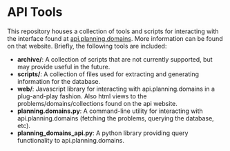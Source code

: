 API Tools
==========

This repository houses a collection of tools and scripts for interacting with the interface found at [api.planning.domains](http://api.planning.domains). More information can be found on that website. Briefly, the following tools are included:

* **archive/**: A collection of scripts that are not currently supported, but may provide useful in the future.
* **scripts/**: A collection of files used for extracting and generating information for the database.
* **web/**: Javascript library for interacting with api.planning.domains in a plug-and-play fashion. Also html views to the problems/domains/collections found on the api website.
* **planning.domains.py**: A command-line utility for interacting with api.planning.domains (fetching the problems, querying the database, etc).
* **planning_domains_api.py**: A python library providing query functionality to api.planning.domains.
